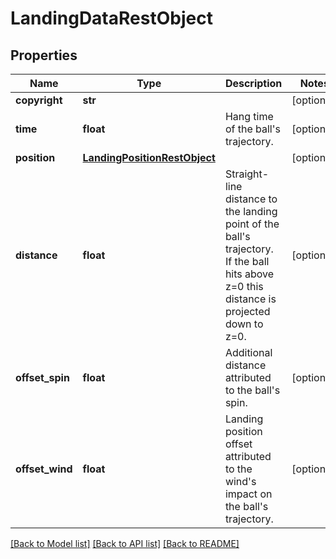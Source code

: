 # LandingDataRestObject

## Properties
Name | Type | Description | Notes
------------ | ------------- | ------------- | -------------
**copyright** | **str** |  | [optional] 
**time** | **float** | Hang time of the ball&#x27;s trajectory. | [optional] 
**position** | [**LandingPositionRestObject**](LandingPositionRestObject.md) |  | [optional] 
**distance** | **float** | Straight-line distance to the landing point of the ball&#x27;s trajectory. If the ball hits above z&#x3D;0 this distance is projected down to z&#x3D;0. | [optional] 
**offset_spin** | **float** | Additional distance attributed to the ball&#x27;s spin. | [optional] 
**offset_wind** | **float** | Landing position offset attributed to the wind&#x27;s impact on the ball&#x27;s trajectory. | [optional] 

[[Back to Model list]](../README.md#documentation-for-models) [[Back to API list]](../README.md#documentation-for-api-endpoints) [[Back to README]](../README.md)

